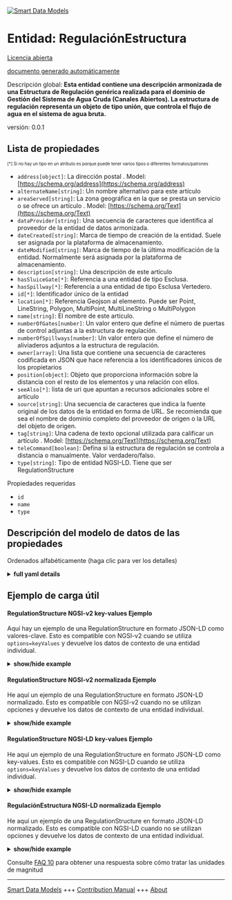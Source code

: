 <!-- 10-Header -->  
[![Smart Data Models](https://smartdatamodels.org/wp-content/uploads/2022/01/SmartDataModels_logo.png "Logo")](https://smartdatamodels.org)  
Entidad: RegulaciónEstructura  
=============================<!-- /10-Header -->  
<!-- 15-License -->  
[Licencia abierta](https://github.com/smart-data-models//dataModel.OpenChannelManagement/blob/master/RegulationStructure/LICENSE.md)  
[documento generado automáticamente](https://docs.google.com/presentation/d/e/2PACX-1vTs-Ng5dIAwkg91oTTUdt8ua7woBXhPnwavZ0FxgR8BsAI_Ek3C5q97Nd94HS8KhP-r_quD4H0fgyt3/pub?start=false&loop=false&delayms=3000#slide=id.gb715ace035_0_60)  
<!-- /15-License -->  
<!-- 20-Description -->  
Descripción global: **Esta entidad contiene una descripción armonizada de una Estructura de Regulación genérica realizada para el dominio de Gestión del Sistema de Agua Cruda (Canales Abiertos). La estructura de regulación representa un objeto de tipo unión, que controla el flujo de agua en el sistema de agua bruta.**  
versión: 0.0.1  
<!-- /20-Description -->  
<!-- 30-PropertiesList -->  

## Lista de propiedades  

<sup><sub>[*] Si no hay un tipo en un atributo es porque puede tener varios tipos o diferentes formatos/patrones</sub></sup>  
- `address[object]`: La dirección postal  . Model: [https://schema.org/address](https://schema.org/address)- `alternateName[string]`: Un nombre alternativo para este artículo  - `areaServed[string]`: La zona geográfica en la que se presta un servicio o se ofrece un artículo  . Model: [https://schema.org/Text](https://schema.org/Text)- `dataProvider[string]`: Una secuencia de caracteres que identifica al proveedor de la entidad de datos armonizada.  - `dateCreated[string]`: Marca de tiempo de creación de la entidad. Suele ser asignada por la plataforma de almacenamiento.  - `dateModified[string]`: Marca de tiempo de la última modificación de la entidad. Normalmente será asignada por la plataforma de almacenamiento.  - `description[string]`: Una descripción de este artículo  - `hasSluiceGate[*]`: Referencia a una entidad de tipo Esclusa.  - `hasSpillway[*]`: Referencia a una entidad de tipo Esclusa Vertedero.  - `id[*]`: Identificador único de la entidad  - `location[*]`: Referencia Geojson al elemento. Puede ser Point, LineString, Polygon, MultiPoint, MultiLineString o MultiPolygon  - `name[string]`: El nombre de este artículo.  - `numberOfGates[number]`: Un valor entero que define el número de puertas de control adjuntas a la estructura de regulación.  - `numberOfSpillways[number]`: Un valor entero que define el número de aliviaderos adjuntos a la estructura de regulación.  - `owner[array]`: Una lista que contiene una secuencia de caracteres codificada en JSON que hace referencia a los identificadores únicos de los propietarios  - `position[object]`: Objeto que proporciona información sobre la distancia con el resto de los elementos y una relación con ellos.  - `seeAlso[*]`: lista de uri que apuntan a recursos adicionales sobre el artículo  - `source[string]`: Una secuencia de caracteres que indica la fuente original de los datos de la entidad en forma de URL. Se recomienda que sea el nombre de dominio completo del proveedor de origen o la URL del objeto de origen.  - `tag[string]`: Una cadena de texto opcional utilizada para calificar un artículo  . Model: [https://schema.org/Text](https://schema.org/Text)- `teleCommand[boolean]`: Defina si la estructura de regulación se controla a distancia o manualmente. Valor verdadero/falso.  - `type[string]`: Tipo de entidad NGSI-LD. Tiene que ser RegulationStructure  <!-- /30-PropertiesList -->  
<!-- 35-RequiredProperties -->  
Propiedades requeridas  
- `id`  - `name`  - `type`  <!-- /35-RequiredProperties -->  
<!-- 40-RequiredProperties -->  
<!-- /40-RequiredProperties -->  
<!-- 50-DataModelHeader -->  
## Descripción del modelo de datos de las propiedades  
Ordenados alfabéticamente (haga clic para ver los detalles)  
<!-- /50-DataModelHeader -->  
<!-- 60-ModelYaml -->  
<details><summary><strong>full yaml details</strong></summary>    
```yaml  
RegulationStructure:    
  description: 'This entity contains a harmonised description of a generic Regulation Structure made for Raw-Water (Open Channels) System Management domain. Regulation structure represents a junction-type object, controlling the water flow in the raw-water system.'    
  properties:    
    address:    
      description: 'The mailing address'    
      properties:    
        addressCountry:    
          description: 'Property. The country. For example, Spain. Model:''https://schema.org/addressCountry'''    
          type: string    
        addressLocality:    
          description: 'Property. The locality in which the street address is, and which is in the region. Model:''https://schema.org/addressLocality'''    
          type: string    
        addressRegion:    
          description: 'Property. The region in which the locality is, and which is in the country. Model:''https://schema.org/addressRegion'''    
          type: string    
        postOfficeBoxNumber:    
          description: 'Property. The post office box number for PO box addresses. For example, 03578. Model:''https://schema.org/postOfficeBoxNumber'''    
          type: string    
        postalCode:    
          description: 'Property. The postal code. For example, 24004. Model:''https://schema.org/https://schema.org/postalCode'''    
          type: string    
        streetAddress:    
          description: 'Property. The street address. Model:''https://schema.org/streetAddress'''    
          type: string    
      type: object    
      x-ngsi:    
        model: https://schema.org/address    
        type: Property    
    alternateName:    
      description: 'An alternative name for this item'    
      type: string    
      x-ngsi:    
        type: Property    
    areaServed:    
      description: 'The geographic area where a service or offered item is provided'    
      type: string    
      x-ngsi:    
        model: https://schema.org/Text    
        type: Property    
    dataProvider:    
      description: 'A sequence of characters identifying the provider of the harmonised data entity.'    
      type: string    
      x-ngsi:    
        type: Property    
    dateCreated:    
      description: 'Entity creation timestamp. This will usually be allocated by the storage platform.'    
      format: date-time    
      type: string    
      x-ngsi:    
        type: Property    
    dateModified:    
      description: 'Timestamp of the last modification of the entity. This will usually be allocated by the storage platform.'    
      format: date-time    
      type: string    
      x-ngsi:    
        type: Property    
    description:    
      description: 'A description of this item'    
      type: string    
      x-ngsi:    
        type: Property    
    hasSluiceGate:    
      anyOf:    
        - description: 'Property. Identifier format of any NGSI entity'    
          maxLength: 256    
          minLength: 1    
          pattern: ^[\w\-\.\{\}\$\+\*\[\]`|~^@!,:\\]+$    
          type: string    
        - description: 'Property. Identifier format of any NGSI entity'    
          format: uri    
          type: string    
      description: 'Reference to an entity of type Sluice gate.'    
      x-ngsi:    
        type: Relationship    
    hasSpillway:    
      anyOf:    
        - description: 'Property. Identifier format of any NGSI entity'    
          maxLength: 256    
          minLength: 1    
          pattern: ^[\w\-\.\{\}\$\+\*\[\]`|~^@!,:\\]+$    
          type: string    
        - description: 'Property. Identifier format of any NGSI entity'    
          format: uri    
          type: string    
      description: 'Reference to an entity of type Sluice gate Spillway.'    
      x-ngsi:    
        type: Relationship    
    id:    
      anyOf: &regulationstructure_-_properties_-_owner_-_items_-_anyof    
        - description: 'Property. Identifier format of any NGSI entity'    
          maxLength: 256    
          minLength: 1    
          pattern: ^[\w\-\.\{\}\$\+\*\[\]`|~^@!,:\\]+$    
          type: string    
        - description: 'Property. Identifier format of any NGSI entity'    
          format: uri    
          type: string    
      description: 'Unique identifier of the entity'    
      x-ngsi:    
        type: Property    
    location:    
      description: 'Geojson reference to the item. It can be Point, LineString, Polygon, MultiPoint, MultiLineString or MultiPolygon'    
      oneOf:    
        - description: 'Geoproperty. Geojson reference to the item. Point'    
          properties:    
            bbox:    
              items:    
                type: number    
              minItems: 4    
              type: array    
            coordinates:    
              items:    
                type: number    
              minItems: 2    
              type: array    
            type:    
              enum:    
                - Point    
              type: string    
          required:    
            - type    
            - coordinates    
          title: 'GeoJSON Point'    
          type: object    
        - description: 'Geoproperty. Geojson reference to the item. LineString'    
          properties:    
            bbox:    
              items:    
                type: number    
              minItems: 4    
              type: array    
            coordinates:    
              items:    
                items:    
                  type: number    
                minItems: 2    
                type: array    
              minItems: 2    
              type: array    
            type:    
              enum:    
                - LineString    
              type: string    
          required:    
            - type    
            - coordinates    
          title: 'GeoJSON LineString'    
          type: object    
        - description: 'Geoproperty. Geojson reference to the item. Polygon'    
          properties:    
            bbox:    
              items:    
                type: number    
              minItems: 4    
              type: array    
            coordinates:    
              items:    
                items:    
                  items:    
                    type: number    
                  minItems: 2    
                  type: array    
                minItems: 4    
                type: array    
              type: array    
            type:    
              enum:    
                - Polygon    
              type: string    
          required:    
            - type    
            - coordinates    
          title: 'GeoJSON Polygon'    
          type: object    
        - description: 'Geoproperty. Geojson reference to the item. MultiPoint'    
          properties:    
            bbox:    
              items:    
                type: number    
              minItems: 4    
              type: array    
            coordinates:    
              items:    
                items:    
                  type: number    
                minItems: 2    
                type: array    
              type: array    
            type:    
              enum:    
                - MultiPoint    
              type: string    
          required:    
            - type    
            - coordinates    
          title: 'GeoJSON MultiPoint'    
          type: object    
        - description: 'Geoproperty. Geojson reference to the item. MultiLineString'    
          properties:    
            bbox:    
              items:    
                type: number    
              minItems: 4    
              type: array    
            coordinates:    
              items:    
                items:    
                  items:    
                    type: number    
                  minItems: 2    
                  type: array    
                minItems: 2    
                type: array    
              type: array    
            type:    
              enum:    
                - MultiLineString    
              type: string    
          required:    
            - type    
            - coordinates    
          title: 'GeoJSON MultiLineString'    
          type: object    
        - description: 'Geoproperty. Geojson reference to the item. MultiLineString'    
          properties:    
            bbox:    
              items:    
                type: number    
              minItems: 4    
              type: array    
            coordinates:    
              items:    
                items:    
                  items:    
                    items:    
                      type: number    
                    minItems: 2    
                    type: array    
                  minItems: 4    
                  type: array    
                type: array    
              type: array    
            type:    
              enum:    
                - MultiPolygon    
              type: string    
          required:    
            - type    
            - coordinates    
          title: 'GeoJSON MultiPolygon'    
          type: object    
      x-ngsi:    
        type: Geoproperty    
    name:    
      description: 'The name of this item.'    
      type: string    
      x-ngsi:    
        type: Property    
    numberOfGates:    
      description: 'An integer value defining the number of control gates attached to the regulation structure.'    
      minimum: 0    
      type: number    
      x-ngsi:    
        type: Property    
    numberOfSpillways:    
      description: 'An integer value defining the number of spillways attached to the regulation structure.'    
      minimum: 0    
      type: number    
      x-ngsi:    
        type: Property    
    owner:    
      description: 'A List containing a JSON encoded sequence of characters referencing the unique Ids of the owner(s)'    
      items:    
        anyOf: *regulationstructure_-_properties_-_owner_-_items_-_anyof    
        description: 'Property. Unique identifier of the entity'    
      type: array    
      x-ngsi:    
        type: Property    
    position:    
      description: 'Object providing information about the distance with the rest of the elements and a relationship with them.'    
      properties:    
        distance:    
          description: 'Property. The distance between this Entity and a reference point (e.g., the most upstream point of the system). Units:''Km'' '    
          type: number    
        refPoint:    
          anyOf:    
            - description: 'Property. Identifier format of any NGSI entity.'    
              maxLength: 256    
              minLength: 1    
              pattern: ^[\w\-\.\{\}\$\+\*\[\]`|~^@!,:\\]+$    
              type: string    
            - description: 'Property. Identifier format of any NGSI entity.'    
              format: uri    
              type: string    
          description: 'Relationship. The reference point distance is measured from.'    
      type: object    
      x-ngsi:    
        type: Property    
    seeAlso:    
      description: 'list of uri pointing to additional resources about the item'    
      oneOf:    
        - items:    
            format: uri    
            type: string    
          minItems: 1    
          type: array    
        - format: uri    
          type: string    
      x-ngsi:    
        type: Property    
    source:    
      description: 'A sequence of characters giving the original source of the entity data as a URL. Recommended to be the fully qualified domain name of the source provider, or the URL to the source object.'    
      type: string    
      x-ngsi:    
        type: Property    
    tag:    
      description: 'An optional text string used to qualify an item'    
      type: string    
      x-ngsi:    
        model: https://schema.org/Text    
        type: Property    
    teleCommand:    
      description: 'Define whether the regulation structure is controlled remotely or manually. True/False value.'    
      type: boolean    
      x-ngsi:    
        type: Property    
    type:    
      description: 'NGSI-LD Entity Type. It has to be RegulationStructure'    
      enum:    
        - RegulationStructure    
      type: string    
      x-ngsi:    
        type: Property    
  required:    
    - id    
    - type    
    - name    
  type: object    
  x-derived-from: ""    
  x-disclaimer: 'Redistribution and use in source and binary forms, with or without modification, are permitted  provided that the license conditions are met. Copyleft (c) 2021 Contributors to Smart Data Models Program'    
  x-license-url: https://github.com/smart-data-models/dataModel.OpenChannelManagement/blob/master/RegulationStructure/LICENSE.md    
  x-model-schema: https://smart-data-models.github.io/data-models.OpenChannelManagement/RegulationStructure/schema.json    
  x-model-tags: FIWARE4WATER    
  x-version: 0.0.1    
```  
</details>    
<!-- /60-ModelYaml -->  
<!-- 70-MiddleNotes -->  
<!-- /70-MiddleNotes -->  
<!-- 80-Examples -->  
## Ejemplo de carga útil  
#### RegulationStructure NGSI-v2 key-values Ejemplo  
Aquí hay un ejemplo de una RegulationStructure en formato JSON-LD como valores-clave. Esto es compatible con NGSI-v2 cuando se utiliza `options=keyValues` y devuelve los datos de contexto de una entidad individual.  
<details><summary><strong>show/hide example</strong></summary>    
```json  
{  
  "id": "urn:ngsi-ld:RegulationStructure:id:IXHN:40075061",  
  "type": "RegulationStructure",  
  "location": {  
    "type": "Point",  
    "coordinates": [  
      -72.3447045,  
      44.679442  
    ]  
  },  
  "address": {  
    "streetAddress": "",  
    "addressLocality": "",  
    "addressRegion": "",  
    "addressCountry": "",  
    "postalCode": "",  
    "postOfficeBoxNumber": "",  
    "areaServed": ""  
  },  
  "areaServed": "",  
  "dateCreated": "1986-07-26T02:43:28Z",  
  "dateModified": "2021-03-21T17:56:26Z",  
  "source": "",  
  "name": "RS01",  
  "alternateName": "RS01 Thivae",  
  "description": "Regulation Structure Thivae",  
  "dataProvider": "EYDAP",  
  "owner": [  
    "urn:ngsi-ld:RegulationStructure:items:ASWJ:21246595",  
    "urn:ngsi-ld:RegulationStructure:items:NHFZ:56673870"  
  ],  
  "seeAlso": [  
    "urn:ngsi-ld:RegulationStructure:items:PLEL:78574823",  
    "urn:ngsi-ld:RegulationStructure:items:IZVF:62633698"  
  ],  
  "tag": "",  
  "numberOfGates": 1,  
  "numberOfSpillways": 1,  
  "teleCommand": true,  
  "hasSluiceGate": "urn:ngsi-ld:RegulationStructure:hasSluiceGate:JXFD:60487647",  
  "hasSpillway": "urn:ngsi-ld:RegulationStructure:hasSpillway:CBWI:21948924",  
  "position": {  
    "distance": 160.6,  
    "refPoint": "urn:ngsi-ld:RegulationStructure:refPoint:JXFD:60487647"  
  },  
  "@context": [  
    "https://smartdatamodels.org/context.jsonld"  
  ]  
}  
```  
</details>  
#### RegulationStructure NGSI-v2 normalizada Ejemplo  
He aquí un ejemplo de una RegulationStructure en formato JSON-LD normalizado. Esto es compatible con NGSI-v2 cuando no se utilizan opciones y devuelve los datos de contexto de una entidad individual.  
<details><summary><strong>show/hide example</strong></summary>    
```json  
{  
  "id": "urn:ngsi-ld:RegulationStructure:id:IXHN:40075061",  
  "type": "RegulationStructure",  
  "location": {  
    "type": "geo:json",  
    "value": {  
      "type": "Point",  
      "coordinates": [  
        -72.3447045,  
        44.679442  
      ]  
    }  
  },  
  "address": {  
    "type": "PostalAddress",  
    "value": {  
      "streetAddress": "",  
      "addressLocality": "",  
      "addressRegion": "",  
      "addressCountry": "",  
      "postalCode": "",  
      "postOfficeBoxNumber": "",  
      "areaServed": ""  
    }  
  },  
  "areaServed": {  
    "type": "Text",  
    "value": ""  
  },  
  "dateCreated": {  
    "type": "DateTime",  
    "value": "1986-07-26T02:43:28Z"  
  },  
  "dateModified": {  
    "type": "DateTime",  
    "value": "2021-03-21T17:56:26Z"  
  },  
  "source": {  
    "type": "Text",  
    "value": ""  
  },  
  "name": {  
    "type": "Text",  
    "value": "RS01"  
  },  
  "alternateName": {  
    "type": "Text",  
    "value": "RS01 Thivae"  
  },  
  "description": {  
    "type": "Text",  
    "value": "Regulation Structure Thivae"  
  },  
  "dataProvider": {  
    "type": "Property",  
    "value": "EYDAP"  
  },  
  "owner": {  
    "type": "array",  
    "value": [  
      "urn:ngsi-ld:RegulationStructure:items:ASWJ:21246595",  
      "urn:ngsi-ld:RegulationStructure:items:NHFZ:56673870"  
    ]  
  },  
  "seeAlso": {  
    "type": "array",  
    "value": [  
      "urn:ngsi-ld:RegulationStructure:items:PLEL:78574823",  
      "urn:ngsi-ld:RegulationStructure:items:IZVF:62633698"  
    ]  
  },  
  "tag": {  
    "type": "Text",  
    "value": ""  
  },  
  "numberOfGates": {  
    "type": "Number",  
    "value": 1  
  },  
  "numberOfSpillways": {  
    "type": "Number",  
    "value": 1  
  },  
  "teleCommand": {  
    "type": "Boolean",  
    "value": "true"  
  },  
  "hasSluiceGate": {  
    "type": "Relationship",  
    "value": "urn:ngsi-ld:RegulationStructure:hasSluiceGate:JXFD:60487647"  
  },  
  "hasSpillway": {  
    "type": "Relationship",  
    "value": "urn:ngsi-ld:RegulationStructure:hasSpillway:CBWI:21948924"  
  },  
  "position": {  
    "type": "StructuredValue",  
    "value": {  
      "distance": 160.6,  
      "refPoint": "urn:ngsi-ld:RegulationStructure:refPoint:JXFD:60487647"  
    }  
  }  
}  
```  
</details>  
#### RegulationStructure NGSI-LD key-values Ejemplo  
He aquí un ejemplo de una RegulationStructure en formato JSON-LD como key-values. Esto es compatible con NGSI-LD cuando se utiliza `options=keyValues` y devuelve los datos de contexto de una entidad individual.  
<details><summary><strong>show/hide example</strong></summary>    
```json  
{  
    "id": "urn:ngsi-ld:RegulationStructure:id:IXHN:40075061",  
    "type": "RegulationStructure",  
    "address": {  
        "streetAddress": "",  
        "addressLocality": "",  
        "addressRegion": "",  
        "addressCountry": "",  
        "postalCode": "",  
        "postOfficeBoxNumber": "",  
        "areaServed": ""  
    },  
    "alternateName": "RS01 Thivae",  
    "areaServed": "",  
    "dataProvider": "EYDAP",  
    "dateCreated": "1986-07-26T02:43:28Z",  
    "dateModified": "2021-03-21T17:56:26Z",  
    "description": "Regulation Structure Thivae",  
    "hasSluiceGate": "urn:ngsi-ld:RegulationStructure:hasSluiceGate:JXFD:60487647",  
    "hasSpillway": "urn:ngsi-ld:RegulationStructure:hasSpillway:CBWI:21948924",  
    "location": {  
        "type": "Point",  
        "coordinates": [  
            -72.3447045,  
            44.679442  
        ]  
    },  
    "name": "RS01",  
    "numberOfGates": 1,  
    "numberOfSpillways": 1,  
    "owner": [  
        "urn:ngsi-ld:RegulationStructure:items:ASWJ:21246595",  
        "urn:ngsi-ld:RegulationStructure:items:NHFZ:56673870"  
    ],  
    "position": {  
        "distance": 160.6,  
        "refPoint": "urn:ngsi-ld:RegulationStructure:refPoint:JXFD:60487647"  
    },  
    "seeAlso": [  
        "urn:ngsi-ld:RegulationStructure:items:PLEL:78574823",  
        "urn:ngsi-ld:RegulationStructure:items:IZVF:62633698"  
    ],  
    "source": "",  
    "tag": "",  
    "teleCommand": true,  
    "@context": [  
        "https://raw.githubusercontent.com/smart-data-models/dataModel.OpenChannelManagement/master/context.jsonld"  
    ]  
}  
```  
</details>  
#### RegulaciónEstructura NGSI-LD normalizada Ejemplo  
He aquí un ejemplo de una RegulationStructure en formato JSON-LD normalizado. Esto es compatible con NGSI-LD cuando no se utilizan opciones y devuelve los datos de contexto de una entidad individual.  
<details><summary><strong>show/hide example</strong></summary>    
```json  
{  
    "id": "urn:ngsi-ld:RegulationStructure:id:IXHN:40075061",  
    "type": "RegulationStructure",  
    "address": {  
        "type": "Property",  
        "value": {  
            "streetAddress": "",  
            "addressLocality": "",  
            "addressRegion": "",  
            "addressCountry": "",  
            "postalCode": "",  
            "postOfficeBoxNumber": "",  
            "areaServed": ""  
        }  
    },  
    "alternateName": {  
        "type": "Property",  
        "value": "RS01 Thivae"  
    },  
    "areaServed": {  
        "type": "Property",  
        "value": ""  
    },  
    "dataProvider": {  
        "type": "Property",  
        "value": "EYDAP"  
    },  
    "dateCreated": {  
        "type": "Property",  
        "value": {  
            "@type": "DateTime",  
            "@value": "1986-07-26T02:43:28Z"  
        }  
    },  
    "dateModified": {  
        "type": "Property",  
        "value": {  
            "@type": "DateTime",  
            "@value": "2021-03-21T17:56:26Z"  
        }  
    },  
    "description": {  
        "type": "Property",  
        "value": "Regulation Structure Thivae"  
    },  
    "hasSluiceGate": {  
        "type": "Relationship",  
        "object": "urn:ngsi-ld:RegulationStructure:hasSluiceGate:JXFD:60487647"  
    },  
    "hasSpillway": {  
        "type": "Relationship",  
        "object": "urn:ngsi-ld:RegulationStructure:hasSpillway:CBWI:21948924"  
    },  
    "location": {  
        "type": "Geoproperty",  
        "value": {  
            "type": "Point",  
            "coordinates": [  
                -72.3447045,  
                44.679442  
            ]  
        }  
    },  
    "name": {  
        "type": "Property",  
        "value": "RS01"  
    },  
    "numberOfGates": {  
        "type": "Property",  
        "value": 1  
    },  
    "numberOfSpillways": {  
        "type": "Property",  
        "value": 1  
    },  
    "owner": {  
        "type": "Property",  
        "value": [  
            "urn:ngsi-ld:RegulationStructure:items:ASWJ:21246595",  
            "urn:ngsi-ld:RegulationStructure:items:NHFZ:56673870"  
        ]  
    },  
    "position": {  
        "type": "Property",  
        "value": {  
            "distance": 160.6,  
            "refPoint": "urn:ngsi-ld:RegulationStructure:refPoint:JXFD:60487647"  
        }  
    },  
    "seeAlso": {  
        "type": "Property",  
        "value": [  
            "urn:ngsi-ld:RegulationStructure:items:PLEL:78574823",  
            "urn:ngsi-ld:RegulationStructure:items:IZVF:62633698"  
        ]  
    },  
    "source": {  
        "type": "Property",  
        "value": ""  
    },  
    "tag": {  
        "type": "Property",  
        "value": ""  
    },  
    "teleCommand": {  
        "type": "Property",  
        "value": true  
    },  
    "@context": [  
        "https://raw.githubusercontent.com/smart-data-models/dataModel.OpenChannelManagement/master/context.jsonld"  
    ]  
}  
```  
</details><!-- /80-Examples -->  
<!-- 90-FooterNotes -->  
<!-- /90-FooterNotes -->  
<!-- 95-Units -->  
Consulte [FAQ 10](https://smartdatamodels.org/index.php/faqs/) para obtener una respuesta sobre cómo tratar las unidades de magnitud  
<!-- /95-Units -->  
<!-- 97-LastFooter -->  
---  
[Smart Data Models](https://smartdatamodels.org) +++ [Contribution Manual](https://bit.ly/contribution_manual) +++ [About](https://bit.ly/Introduction_SDM)<!-- /97-LastFooter -->  
